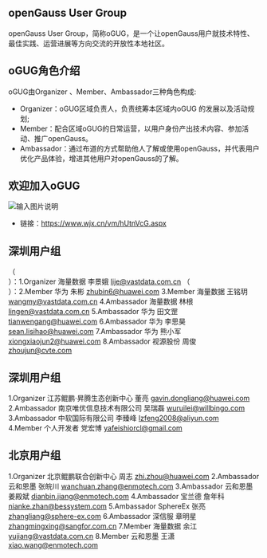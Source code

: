 ## openGauss User Group
openGauss User Group，简称oGUG，是一个让openGauss用户就技术特性、最佳实践、运营进展等方向交流的开放性本地社区。

## oGUG角色介绍
 oGUG由Organizer 、Member、Ambassador三种角色构成:
* Organizer：oGUG区域负责人，负责统筹本区域内oGUG 的发展以及活动规划;
* Member：配合区域oGUG的日常运营，以用户身份产出技术内容、参加活动、推广openGauss。
* Ambassador：通过布道的方式帮助他人了解或使用openGauss，并代表用户优化产品体验，增进其他用户对openGauss的了解。

## 欢迎加入oGUG
![输入图片说明](https://images.gitee.com/uploads/images/2021/0427/155608_e122fd98_9039100.jpeg "qrcode(1).jpg")
* 链接：https://www.wjx.cn/vm/hUtnVcG.aspx

## 深圳用户组
（<br>）：1.Organizer 海量数据 李景娥 lije@vastdata.com.cn
（<br>）：2.Member 华为 朱彬  zhubin6@huawei.com
3.Member 海量数据 王铭玥	                         wangmy@vastdata.com.cn
4.Ambassador 海量数据 林根	                 lingen@vastdata.com.cn
5.Ambassador 华为 田文罡	                         tianwengang@huawei.com
6.Ambassador 华为 李思昊	                         sean.lisihao@huawei.com
7.Ambassador 华为 熊小军	                         xiongxiaojun2@huawei.com
8.Ambassador 视源股份 周俊	                 zhoujun@cvte.com

## 深圳用户组
1.Organizer   江苏鲲鹏·昇腾生态创新中心 董亮	 gavin.dongliang@huawei.com
2.Ambassador  南京唯优信息技术有限公司 吴瑞磊       wuruilei@willbingo.com	
3.Ambassador  中软国际有限公司 李臻峰              lzfeng2008@aliyun.com	
4.Member      个人开发者 党宏博                    yafeishiorcl@gmail.com
  

## 北京用户组
1.Organizer	北京鲲鹏联合创新中心 周志	         zhi.zhou@huawei.com
2.Ambassador	云和恩墨 张皖川                   wanchuan.zhang@enmotech.com
3.Ambassador	云和恩墨 姜殿斌                   dianbin.jiang@enmotech.com
4.Ambassador	宝兰德	詹年科	                 nianke.zhan@bessystem.com
5.Ambassador	SphereEx 张亮                    zhangliang@sphere-ex.com
6.Ambassador	深信服	章明星	                 zhangmingxing@sangfor.com.cn
7.Member	海量数据 余江	                 yujiang@vastdata.com.cn
8.Member	云和恩墨 王潇                     xiao.wang@enmotech.com

	
